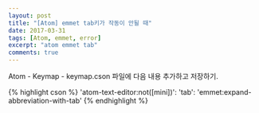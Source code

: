 ```yaml
---
layout: post
title: "[Atom] emmet tab키가 작동이 안될 때"
date: 2017-03-31
tags: [Atom, emmet, error]
excerpt: "atom emmet tab"
comments: true
---
```


Atom - Keymap - keymap.cson 파일에 다음 내용 추가하고 저장하기.

{% highlight cson %} 'atom-text-editor:not([mini])':
  'tab': 'emmet:expand-abbreviation-with-tab'
{% endhighlight %}
